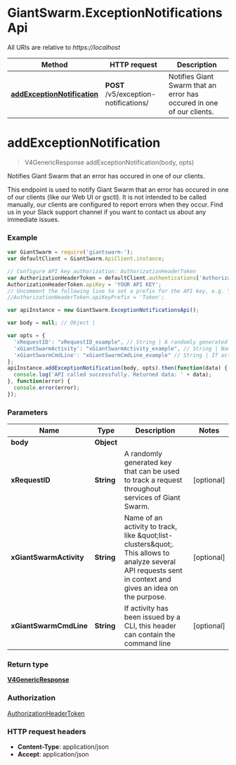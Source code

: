# GiantSwarm.ExceptionNotificationsApi

All URIs are relative to *https://localhost*

Method | HTTP request | Description
------------- | ------------- | -------------
[**addExceptionNotification**](ExceptionNotificationsApi.md#addExceptionNotification) | **POST** /v5/exception-notifications/ | Notifies Giant Swarm that an error has occured in one of our clients.


<a name="addExceptionNotification"></a>
# **addExceptionNotification**
> V4GenericResponse addExceptionNotification(body, opts)

Notifies Giant Swarm that an error has occured in one of our clients.

This endpoint is used to notify Giant Swarm that an error has occured in one of our clients (like our Web UI or gsctl). It is not intended to be called manually, our clients are configured to report errors when they occur.  Find us in your Slack support channel if you want to contact us about any immediate issues. 

### Example
```javascript
var GiantSwarm = require('giantswarm-');
var defaultClient = GiantSwarm.ApiClient.instance;

// Configure API key authorization: AuthorizationHeaderToken
var AuthorizationHeaderToken = defaultClient.authentications['AuthorizationHeaderToken'];
AuthorizationHeaderToken.apiKey = 'YOUR API KEY';
// Uncomment the following line to set a prefix for the API key, e.g. "Token" (defaults to null)
//AuthorizationHeaderToken.apiKeyPrefix = 'Token';

var apiInstance = new GiantSwarm.ExceptionNotificationsApi();

var body = null; // Object | 

var opts = { 
  'xRequestID': "xRequestID_example", // String | A randomly generated key that can be used to track a request throughout services of Giant Swarm. 
  'xGiantSwarmActivity': "xGiantSwarmActivity_example", // String | Name of an activity to track, like \"list-clusters\". This allows to analyze several API requests sent in context and gives an idea on the purpose. 
  'xGiantSwarmCmdLine': "xGiantSwarmCmdLine_example" // String | If activity has been issued by a CLI, this header can contain the command line 
};
apiInstance.addExceptionNotification(body, opts).then(function(data) {
  console.log('API called successfully. Returned data: ' + data);
}, function(error) {
  console.error(error);
});

```

### Parameters

Name | Type | Description  | Notes
------------- | ------------- | ------------- | -------------
 **body** | **Object**|  | 
 **xRequestID** | **String**| A randomly generated key that can be used to track a request throughout services of Giant Swarm.  | [optional] 
 **xGiantSwarmActivity** | **String**| Name of an activity to track, like \&quot;list-clusters\&quot;. This allows to analyze several API requests sent in context and gives an idea on the purpose.  | [optional] 
 **xGiantSwarmCmdLine** | **String**| If activity has been issued by a CLI, this header can contain the command line  | [optional] 

### Return type

[**V4GenericResponse**](V4GenericResponse.md)

### Authorization

[AuthorizationHeaderToken](../README.md#AuthorizationHeaderToken)

### HTTP request headers

 - **Content-Type**: application/json
 - **Accept**: application/json

